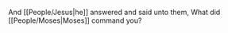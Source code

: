 And [[People/Jesus\|he]] answered and said unto them, What did [[People/Moses\|Moses]] command you?
